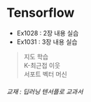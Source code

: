 # Tensorflow
* Ex1028 : 2장 내용 실습
* Ex1031 : 3장 내용 실습  
> 지도 학습  
  K-최근접 이웃  
  서포트 벡터 머신

















###### 교재 : 딥러닝 텐서플로 교과서
